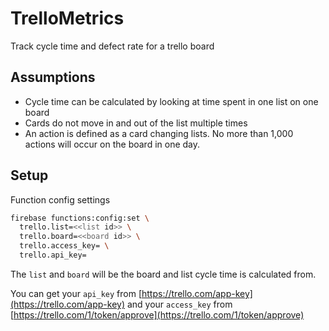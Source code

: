 # TrelloMetrics
Track cycle time and defect rate for a trello board

## Assumptions
 * Cycle time can be calculated by looking at time spent in one list on one board
 * Cards do not move in and out of the list multiple times
 * An action is defined as a card changing lists. No more than 1,000 actions will occur on the board in one day.

## Setup
Function config settings
```bash
firebase functions:config:set \
  trello.list=<<list id>> \
  trello.board=<<board id>> \
  trello.access_key= \
  trello.api_key=
```
The `list` and `board` will be the board and list cycle time is calculated from.

You can get your `api_key` from [https://trello.com/app-key](https://trello.com/app-key) and your `access_key` from [https://trello.com/1/token/approve](https://trello.com/1/token/approve)

